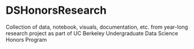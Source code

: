 # DSHonorsResearch
Collection of data, notebook, visuals, documentation, etc. from year-long research project as part of UC Berkeley Undergraduate Data Science Honors Program
